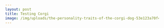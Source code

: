 ```yaml
---
layout: post
title: Testing Corgi
image: /img/uploads/the-personality-traits-of-the-corgi-dog-53e123a70f431.jpg
---
```

